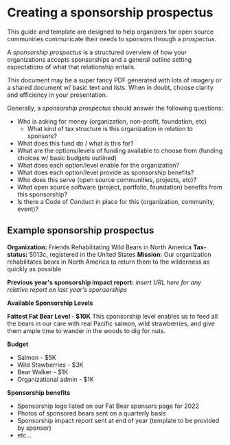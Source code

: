 # Creating a sponsorship prospectus

This guide and template are designed to help organizers for open source communities communicate their needs to sponsors through a _prospectus_.

A _sponsorship prospectus_ is a structured overview of how your organizations accepts sponsorships and a general outline setting expectations of what that relationship entails.

This document may be a super fancy PDF generated with lots of imagery or a shared document w/ basic text and lists. When in doubt, choose clarity and efficiency in your presentation.

Generally, a _sponsorship prospectus_ should answer the following questions:

* Who is asking for money (organization, non-profit, foundation, etc)
  * What kind of tax structure is this organization in relation to sponsors?
* What does this fund do / what is this for?
* What are the options/levels of funding available to choose from (funding choices w/ basic budgets outlined)
* What does each option/level enable for the organization?
* What does each option/level provide as sponsorship benefits?
* Who does this serve (open source communities, projects, etc)?
* What open source software (project, portfolio, foundation) benefits from this sponsorship?
* Is there a Code of Conduct in place for this (organization, community, event)?

## Example sponsorship prospectus

**Organization:** Friends Rehabilitating Wild Bears in North America
**Tax-status:** 5013c, registered in the United States
**Mission:** Our organization rehabilitates bears in North America to return them to the wilderness as quickly as possible

**Previous year's sponsorship impact report:** _insert URL here for any relative report on last year's sponsorships_

**Available Sponsorship Levels**

__Fattest Fat Bear Level - $10K__
This sponsorship level enables us to feed all the bears in our care with real Pacific salmon, wild strawberries, and give them ample time to wander in the woods to dig for nuts.

**Budget**
* Salmon - $5K
* Wild Stawberries - $3K
* Bear Walker - $1K
* Organizational admin - $1K

**Sponsorship benefits**
- Sponsorship logo listed on our Fat Bear sponsors page for 2022
- Photos of sponsored bears sent on a quarterly basis
- Sponsorship impact report sent at end of year (template to be provided by sponsor)
- etc...